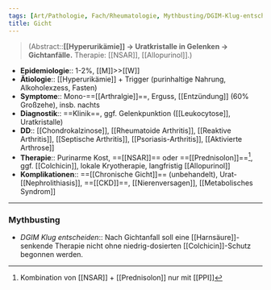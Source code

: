 ```yaml
---
tags: [Art/Pathologie, Fach/Rheumatologie, Mythbusting/DGIM-Klug-entscheiden]
title: Gicht
---
```

> (Abstract::**[[Hyperurikämie]] → Uratkristalle in Gelenken → Gichtanfälle.** Therapie: [[NSAR]], [[Allopurinol]].)
- **Epidemiologie**:: 1-2%, [[M]]>>[[W]]
- **Ätiologie**:: [[Hyperurikämie]] + Trigger (purinhaltige Nahrung, Alkoholexzess, Fasten)
- **Symptome**:: Mono-==[[Arthralgie]]==, Erguss, [[Entzündung]] (60% Großzehe), insb. nachts
- **Diagnostik**:: ==Klinik==, ggf. Gelenkpunktion ([[Leukocytose]], Uratkristalle)
- **DD**:: [[Chondrokalzinose]], [[Rheumatoide Arthritis]], [[Reaktive Arthritis]], [[Septische Arthritis]], [[Psoriasis-Arthritis]], [[Aktivierte Arthrose]]
- **Therapie**:: Purinarme Kost, ==[[NSAR]]== oder ==[[Prednisolon]]==[^1], ggf. [[Colchicin]], lokale Kryotherapie, langfristig [[Allopurinol]]
- **Komplikationen**:: ==[[Chronische Gicht]]== (unbehandelt), Urat-[[Nephrolithiasis]], ==[[CKD]]==, [[Nierenversagen]], [[Metabolisches Syndrom]]
---
### Mythbusting
- *DGIM Klug entscheiden*:: Nach Gichtanfall soll eine [[Harnsäure]]-senkende Therapie nicht ohne niedrig-dosierten [[Colchicin]]-Schutz begonnen werden.


[^1]: Kombination von [[NSAR]] + [[Prednisolon]] nur mit [[PPI]]